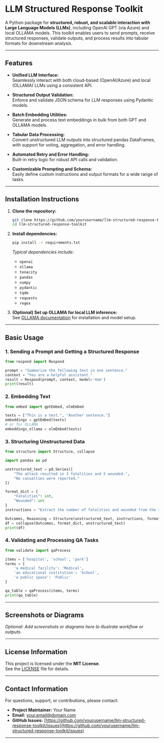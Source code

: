 # LLM Structured Response Toolkit

A Python package for **structured, robust, and scalable interaction with Large Language Models (LLMs)**, including OpenAI GPT (via Azure) and local OLLAMA models. This toolkit enables users to send prompts, receive structured responses, validate outputs, and process results into tabular formats for downstream analysis.

---

## Features

- **Unified LLM Interface:**  
  Seamlessly interact with both cloud-based (OpenAI/Azure) and local (OLLAMA) LLMs using a consistent API.

- **Structured Output Validation:**  
  Enforce and validate JSON schema for LLM responses using Pydantic models.

- **Batch Embedding Utilities:**  
  Generate and process text embeddings in bulk from both GPT and OLLAMA models.

- **Tabular Data Processing:**  
  Convert unstructured LLM outputs into structured pandas DataFrames, with support for voting, aggregation, and error handling.

- **Automated Retry and Error Handling:**  
  Built-in retry logic for robust API calls and validation.

- **Customizable Prompting and Schema:**  
  Easily define custom instructions and output formats for a wide range of tasks.

---

## Installation Instructions

1. **Clone the repository:**
   ```bash
   git clone https://github.com/yourusername/llm-structured-response-toolkit.git
   cd llm-structured-response-toolkit
   ```

2. **Install dependencies:**
   ```bash
   pip install -r requirements.txt
   ```

   *Typical dependencies include:*
   - `openai`
   - `ollama`
   - `tenacity`
   - `pandas`
   - `numpy`
   - `pydantic`
   - `tqdm`
   - `requests`
   - `regex`

3. **(Optional) Set up OLLAMA for local LLM inference:**  
   See [OLLAMA documentation](https://ollama.com/) for installation and model setup.

---

## Basic Usage

### 1. Sending a Prompt and Getting a Structured Response

```python
from respond import Respond

prompt = "Summarize the following text in one sentence."
context = "You are a helpful assistant."
result = Respond(prompt, context, model='4om')
print(result)
```

### 2. Embedding Text

```python
from embed import gptEmbed, olmEmbed

texts = ["This is a test.", "Another sentence."]
embeddings = gptEmbed(texts)
# or for OLLAMA
embeddings_ollama = olmEmbed(texts)
```

### 3. Structuring Unstructured Data

```python
from structure import Structure, collapse

import pandas as pd

unstructured_text = pd.Series([
    "The attack resulted in 3 fatalities and 5 wounded.",
    "No casualties were reported."
])

format_dict = {
    "Fatalities": int,
    "Wounded": int
}
instructions = "Extract the number of fatalities and wounded from the text."

Outcomes, Reasoning = Structure(unstructured_text, instructions, format_dict, vote_num=3)
df = collapse(Outcomes, format_dict, unstructured_text)
print(df)
```

### 4. Validating and Processing QA Tasks

```python
from validate import qaProcess

items = ['hospital', 'school', 'park']
terms = {
    'a medical facility': 'Medical',
    'an educational institution': 'School',
    'a public space': 'Public'
}

qa_table = qaProcess(items, terms)
print(qa_table)
```

---

## Screenshots or Diagrams

*Optional: Add screenshots or diagrams here to illustrate workflow or outputs.*

---

## License Information

This project is licensed under the **MIT License**.  
See the [LICENSE](LICENSE) file for details.

---

## Contact Information

For questions, support, or contributions, please contact:

- **Project Maintainer:** Your Name  
- **Email:** your.email@domain.com  
- **GitHub Issues:** [https://github.com/yourusername/llm-structured-response-toolkit/issues](https://github.com/yourusername/llm-structured-response-toolkit/issues)

---
